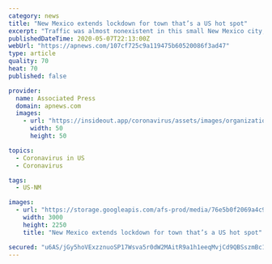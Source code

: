 ```yaml
---
category: news
title: "New Mexico extends lockdown for town that’s a US hot spot"
excerpt: "Traffic was almost nonexistent in this small New Mexico city, and just a handful of people waited their turn to get into grocery stores and other essential businesses."
publishedDateTime: 2020-05-07T22:13:00Z
webUrl: "https://apnews.com/107cf725c9a119475b60520086f3ad47"
type: article
quality: 70
heat: 70
published: false

provider:
  name: Associated Press
  domain: apnews.com
  images:
    - url: "https://insideout.app/coronavirus/assets/images/organizations/apnews.com-50x50.jpg"
      width: 50
      height: 50

topics:
  - Coronavirus in US
  - Coronavirus

tags:
  - US-NM

images:
  - url: "https://storage.googleapis.com/afs-prod/media/76e5b0f2069a4c949350b4d80a618265/3000.jpeg"
    width: 3000
    height: 2250
    title: "New Mexico extends lockdown for town that’s a US hot spot"

secured: "u6AS/jGy5hoVExzznuoSP17Wsva5r0dW2MAitR9a1h1eeqMvjCd9QBSszmBc1FG/uiWnnbNR+HP0E1N67UxK69RyRn2ULgxvmaTLEePbXPtr+XlXDPJt9bx5o0UOlmYHScht5KjCsCWYBVYZ7eEARLU8aCBZL/Ita7uT3XThGToeZSvQDYHKr1SFjMqGPjEG9/rvVo+NUIn4BmSZ7hCdLK7OWQi2jZtOPwTLFC3NkvdDgZufnDMmkWMGISdwSby+5F5HjAvovQK7HV+w2gDxdTbAKR9PP6UcN/SErHsqoxoBTinkrDqX/jKZgkJGWfQnhyr7gQMzKuWGMLN+d+7oP+heWi8wpLaQOmNR8T0Ader3uH1cXpVYAJNLpHd1hQ0TtcKAsPIlv/0ysQd6CF/hhbJaNuTHOpkX90Ot4YCrz5tW9hWXbuUcyxE+DePkvfaHWm4fJsR0nAUN70xPTOTNbnPgD6zBCpebOaivcifLIFI=;EfkRvx6MR3lg6zyFm1hJ8A=="
---
```


